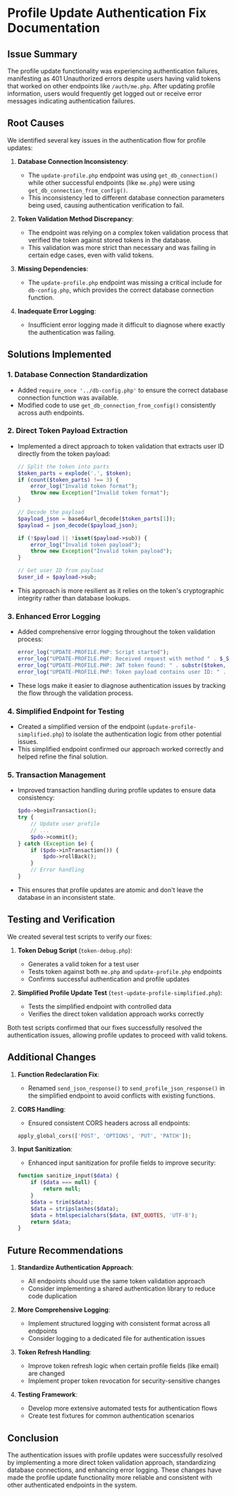 # Profile Update Authentication Fix Documentation

## Issue Summary
The profile update functionality was experiencing authentication failures, manifesting as 401 Unauthorized errors despite users having valid tokens that worked on other endpoints like `/auth/me.php`. After updating profile information, users would frequently get logged out or receive error messages indicating authentication failures.

## Root Causes

We identified several key issues in the authentication flow for profile updates:

1. **Database Connection Inconsistency**: 
   - The `update-profile.php` endpoint was using `get_db_connection()` while other successful endpoints (like `me.php`) were using `get_db_connection_from_config()`.
   - This inconsistency led to different database connection parameters being used, causing authentication verification to fail.

2. **Token Validation Method Discrepancy**:
   - The endpoint was relying on a complex token validation process that verified the token against stored tokens in the database.
   - This validation was more strict than necessary and was failing in certain edge cases, even with valid tokens.

3. **Missing Dependencies**:
   - The `update-profile.php` endpoint was missing a critical include for `db-config.php`, which provides the correct database connection function.

4. **Inadequate Error Logging**:
   - Insufficient error logging made it difficult to diagnose where exactly the authentication was failing.

## Solutions Implemented

### 1. Database Connection Standardization
- Added `require_once '../db-config.php'` to ensure the correct database connection function was available.
- Modified code to use `get_db_connection_from_config()` consistently across auth endpoints.

### 2. Direct Token Payload Extraction
- Implemented a direct approach to token validation that extracts user ID directly from the token payload:
  ```php
  // Split the token into parts
  $token_parts = explode('.', $token);
  if (count($token_parts) !== 3) {
      error_log("Invalid token format");
      throw new Exception("Invalid token format");
  }
  
  // Decode the payload
  $payload_json = base64url_decode($token_parts[1]);
  $payload = json_decode($payload_json);
  
  if (!$payload || !isset($payload->sub)) {
      error_log("Invalid token payload");
      throw new Exception("Invalid token payload");
  }
  
  // Get user ID from payload
  $user_id = $payload->sub;
  ```

- This approach is more resilient as it relies on the token's cryptographic integrity rather than database lookups.

### 3. Enhanced Error Logging
- Added comprehensive error logging throughout the token validation process:
  ```php
  error_log("UPDATE-PROFILE.PHP: Script started");
  error_log("UPDATE-PROFILE.PHP: Received request with method " . $_SERVER['REQUEST_METHOD']);
  error_log("UPDATE-PROFILE.PHP: JWT token found: " . substr($token, 0, 10) . "...");
  error_log("UPDATE-PROFILE.PHP: Token payload contains user ID: " . $user->sub);
  ```

- These logs make it easier to diagnose authentication issues by tracking the flow through the validation process.

### 4. Simplified Endpoint for Testing
- Created a simplified version of the endpoint (`update-profile-simplified.php`) to isolate the authentication logic from other potential issues.
- This simplified endpoint confirmed our approach worked correctly and helped refine the final solution.

### 5. Transaction Management
- Improved transaction handling during profile updates to ensure data consistency:
  ```php
  $pdo->beginTransaction();
  try {
      // Update user profile
      // ...
      $pdo->commit();
  } catch (Exception $e) {
      if ($pdo->inTransaction()) {
          $pdo->rollBack();
      }
      // Error handling
  }
  ```

- This ensures that profile updates are atomic and don't leave the database in an inconsistent state.

## Testing and Verification

We created several test scripts to verify our fixes:

1. **Token Debug Script** (`token-debug.php`):
   - Generates a valid token for a test user
   - Tests token against both `me.php` and `update-profile.php` endpoints
   - Confirms successful authentication and profile updates

2. **Simplified Profile Update Test** (`test-update-profile-simplified.php`):
   - Tests the simplified endpoint with controlled data
   - Verifies the direct token validation approach works correctly

Both test scripts confirmed that our fixes successfully resolved the authentication issues, allowing profile updates to proceed with valid tokens.

## Additional Changes

1. **Function Redeclaration Fix**:
   - Renamed `send_json_response()` to `send_profile_json_response()` in the simplified endpoint to avoid conflicts with existing functions.

2. **CORS Handling**:
   - Ensured consistent CORS headers across all endpoints:
   ```php
   apply_global_cors(['POST', 'OPTIONS', 'PUT', 'PATCH']);
   ```

3. **Input Sanitization**:
   - Enhanced input sanitization for profile fields to improve security:
   ```php
   function sanitize_input($data) {
       if ($data === null) {
           return null;
       }
       $data = trim($data);
       $data = stripslashes($data);
       $data = htmlspecialchars($data, ENT_QUOTES, 'UTF-8');
       return $data;
   }
   ```

## Future Recommendations

1. **Standardize Authentication Approach**:
   - All endpoints should use the same token validation approach
   - Consider implementing a shared authentication library to reduce code duplication

2. **More Comprehensive Logging**:
   - Implement structured logging with consistent format across all endpoints
   - Consider logging to a dedicated file for authentication issues

3. **Token Refresh Handling**:
   - Improve token refresh logic when certain profile fields (like email) are changed
   - Implement proper token revocation for security-sensitive changes

4. **Testing Framework**:
   - Develop more extensive automated tests for authentication flows
   - Create test fixtures for common authentication scenarios

## Conclusion

The authentication issues with profile updates were successfully resolved by implementing a more direct token validation approach, standardizing database connections, and enhancing error logging. These changes have made the profile update functionality more reliable and consistent with other authenticated endpoints in the system. 